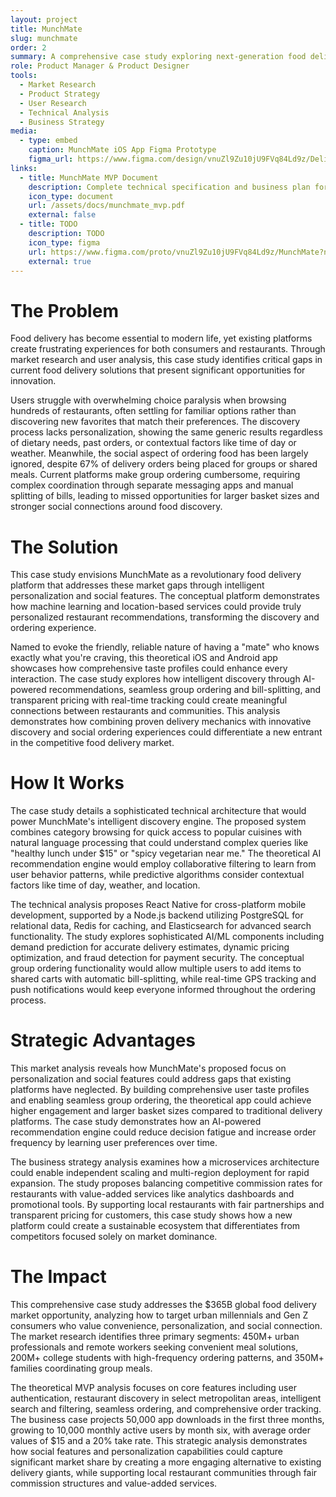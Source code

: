 ```yaml
---
layout: project
title: MunchMate
slug: munchmate
order: 2
summary: A comprehensive case study exploring next-generation food delivery through AI-powered recommendations and social features for connecting customers with local restaurants
role: Product Manager & Product Designer
tools:
  - Market Research
  - Product Strategy
  - User Research
  - Technical Analysis
  - Business Strategy
media:
  - type: embed
    caption: MunchMate iOS App Figma Prototype
    figma_url: https://www.figma.com/design/vnuZl9Zu10jU9FVq84Ld9z/Delivery-App-for-IOS?node-id=0-1
links:
  - title: MunchMate MVP Document
    description: Complete technical specification and business plan for the food delivery platform
    icon_type: document
    url: /assets/docs/munchmate_mvp.pdf
    external: false
  - title: TODO
    description: TODO
    icon_type: figma
    url: https://www.figma.com/proto/vnuZl9Zu10jU9FVq84Ld9z/MunchMate?node-id=1-3
    external: true
---
```

# The Problem

Food delivery has become essential to modern life, yet existing platforms create frustrating experiences for both consumers and restaurants. Through market research and user analysis, this case study identifies critical gaps in current food delivery solutions that present significant opportunities for innovation.

Users struggle with overwhelming choice paralysis when browsing hundreds of restaurants, often settling for familiar options rather than discovering new favorites that match their preferences. The discovery process lacks personalization, showing the same generic results regardless of dietary needs, past orders, or contextual factors like time of day or weather. Meanwhile, the social aspect of ordering food has been largely ignored, despite 67% of delivery orders being placed for groups or shared meals. Current platforms make group ordering cumbersome, requiring complex coordination through separate messaging apps and manual splitting of bills, leading to missed opportunities for larger basket sizes and stronger social connections around food discovery.

# The Solution

This case study envisions MunchMate as a revolutionary food delivery platform that addresses these market gaps through intelligent personalization and social features. The conceptual platform demonstrates how machine learning and location-based services could provide truly personalized restaurant recommendations, transforming the discovery and ordering experience.

Named to evoke the friendly, reliable nature of having a "mate" who knows exactly what you're craving, this theoretical iOS and Android app showcases how comprehensive taste profiles could enhance every interaction. The case study explores how intelligent discovery through AI-powered recommendations, seamless group ordering and bill-splitting, and transparent pricing with real-time tracking could create meaningful connections between restaurants and communities. This analysis demonstrates how combining proven delivery mechanics with innovative discovery and social ordering experiences could differentiate a new entrant in the competitive food delivery market.

# How It Works

The case study details a sophisticated technical architecture that would power MunchMate's intelligent discovery engine. The proposed system combines category browsing for quick access to popular cuisines with natural language processing that could understand complex queries like "healthy lunch under $15" or "spicy vegetarian near me." The theoretical AI recommendation engine would employ collaborative filtering to learn from user behavior patterns, while predictive algorithms consider contextual factors like time of day, weather, and location.

The technical analysis proposes React Native for cross-platform mobile development, supported by a Node.js backend utilizing PostgreSQL for relational data, Redis for caching, and Elasticsearch for advanced search functionality. The study explores sophisticated AI/ML components including demand prediction for accurate delivery estimates, dynamic pricing optimization, and fraud detection for payment security. The conceptual group ordering functionality would allow multiple users to add items to shared carts with automatic bill-splitting, while real-time GPS tracking and push notifications would keep everyone informed throughout the ordering process.

# Strategic Advantages

This market analysis reveals how MunchMate's proposed focus on personalization and social features could address gaps that existing platforms have neglected. By building comprehensive user taste profiles and enabling seamless group ordering, the theoretical app could achieve higher engagement and larger basket sizes compared to traditional delivery platforms. The case study demonstrates how an AI-powered recommendation engine could reduce decision fatigue and increase order frequency by learning user preferences over time.

The business strategy analysis examines how a microservices architecture could enable independent scaling and multi-region deployment for rapid expansion. The study proposes balancing competitive commission rates for restaurants with value-added services like analytics dashboards and promotional tools. By supporting local restaurants with fair partnerships and transparent pricing for customers, this case study shows how a new platform could create a sustainable ecosystem that differentiates from competitors focused solely on market dominance.

# The Impact

This comprehensive case study addresses the $365B global food delivery market opportunity, analyzing how to target urban millennials and Gen Z consumers who value convenience, personalization, and social connection. The market research identifies three primary segments: 450M+ urban professionals and remote workers seeking convenient meal solutions, 200M+ college students with high-frequency ordering patterns, and 350M+ families coordinating group meals.

The theoretical MVP analysis focuses on core features including user authentication, restaurant discovery in select metropolitan areas, intelligent search and filtering, seamless ordering, and comprehensive order tracking. The business case projects 50,000 app downloads in the first three months, growing to 10,000 monthly active users by month six, with average order values of $15 and a 20% take rate. This strategic analysis demonstrates how social features and personalization capabilities could capture significant market share by creating a more engaging alternative to existing delivery giants, while supporting local restaurant communities through fair commission structures and value-added services.
